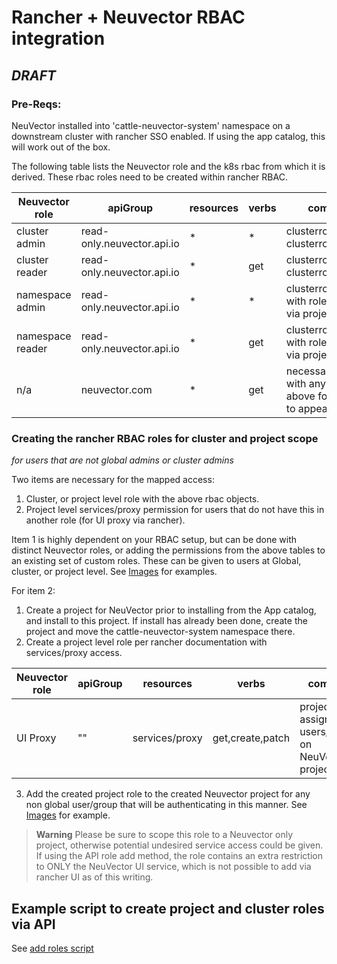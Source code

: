 # Rancher + Neuvector RBAC integration
## _DRAFT_

### Pre-Reqs:
NeuVector installed into 'cattle-neuvector-system' namespace on a downstream cluster with rancher SSO enabled. If using the app catalog, this will work out of the box.

The following table lists the Neuvector role and the k8s rbac from which it is derived. These rbac roles need to be created within rancher RBAC.

|Neuvector role|apiGroup |resources|verbs|comment|
|-----|-----|-----|-----|-----|
cluster admin|read-only.neuvector.api.io|*|*| clusterrole(with clusterrolebinding)|
cluster reader|read-only.neuvector.api.io|*|get| clusterrole(with clusterrolebinding)|
namespace admin|read-only.neuvector.api.io|*|*| clusterrole/role with rolebinding) via project|
namespace reader|read-only.neuvector.api.io|*|get| clusterrole/role with rolebinding) via project|
n/a|neuvector.com|*|get|necessary along with any of the above for nav link to appear|

### Creating the rancher RBAC roles for cluster and project scope
_for users that are not global admins or cluster admins_

Two items are necessary for the mapped access:
1. Cluster, or project level role with the above rbac objects.
2. Project level services/proxy permission for users that do not have this in another role (for UI proxy via rancher).

Item 1 is highly dependent on your RBAC setup, but can be done with distinct Neuvector roles, or adding the permissions from the above tables to an existing set of custom roles. These can be given to users at Global, cluster, or project level. See [Images](./images) for examples.

For item 2:
1. Create a project for NeuVector prior to installing from the App catalog, and install to this project. If install has already been done, create the project and move the cattle-neuvector-system namespace there.
2. Create a project level role per rancher documentation with services/proxy access.

|Neuvector role|apiGroup |resources|verbs|comment|
|-----|-----|-----|-----|-----|
UI Proxy|""|services/proxy|get,create,patch| project role, assign to NV users/groups on NeuVector project|

3. Add the created project role to the created Neuvector project for any non global user/group that will be authenticating in this manner.  See [Images](./images/project_ui_role.png) for example.
   
> **Warning**
> Please be sure to scope this role to a Neuvector only project, otherwise potential undesired service access could be given. If using the API role add method, the role contains an extra restriction to ONLY the NeuVector UI service, which is not possible to add via rancher UI as of this writing.

## Example script to create project and cluster roles via API
See [add roles script](add.sh)

[^1]: ![Project Admin](./images/project_admin_role.png) <br>
  ![Project Read-Only](./images/project_readonly_role.png) <br>
  ![Project UI Proxy](./images/project_proxy_role.png) <br>
  ![Cluster Admin](./images/cluster_admin_role.png)<br>
  ![Cluster Read-Only](./images/cluster_readonly_role.png)<br>
  
[^2]: ![Neuvector Project UI](./images/project_ui_role.png)
